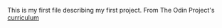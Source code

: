 This is my first file describing my first project.
From The Odin Project's [curriculum](http://www.theodinproject.com/web-development-101/html-css)